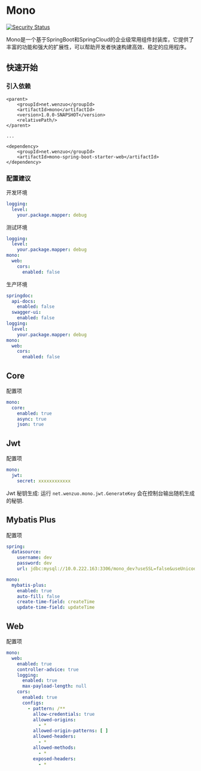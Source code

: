 # Mono

[![Security Status](https://www.murphysec.com/platform3/v31/badge/1672853752308850688.svg)](https://www.murphysec.com/console/report/1672853752271101952/1672853752308850688)

Mono是一个基于SpringBoot和SpringCloud的企业级常用组件封装库，它提供了丰富的功能和强大的扩展性，可以帮助开发者快速构建高效、稳定的应用程序。

## 快速开始

### 引入依赖

```
<parent>
    <groupId>net.wenzuo</groupId>
    <artifactId>mono</artifactId>
    <version>1.0.0-SNAPSHOT</version>
    <relativePath/>
</parent>

...

<dependency>
    <groupId>net.wenzuo</groupId>
    <artifactId>mono-spring-boot-starter-web</artifactId>
</dependency>
```

### 配置建议

开发环境

```yaml
logging:
  level:
    your.package.mapper: debug
```

测试环境

```yaml
logging:
  level:
    your.package.mapper: debug
mono:
  web:
    cors:
      enabled: false
```

生产环境

```yaml
springdoc:
  api-docs:
    enabled: false
  swagger-ui:
    enabled: false
logging:
  level:
    your.package.mapper: debug
mono:
  web:
    cors:
      enabled: false
```

## Core

配置项

```yaml
mono:
  core:
    enabled: true
    async: true
    json: true
```

## Jwt

配置项

```yaml
mono:
  jwt:
    secret: xxxxxxxxxxxx
```

Jwt 秘钥生成: 运行 `net.wenzuo.mono.jwt.GenerateKey` 会在控制台输出随机生成的秘钥.

## Mybatis Plus

配置项

```yaml
spring:
  datasource:
    username: dev
    password: dev
    url: jdbc:mysql://10.0.222.163:3306/mono_dev?useSSL=false&useUnicode=true&characterEncoding=utf8&serverTimezone=Asia/Shanghai&autoReconnect=true&failOverReadOnly=false&zeroDateTimeBehavior=convertToNull&allowMultiQueries=true&rewriteBatchedStatements=true

mono:
  mybatis-plus:
    enabled: true
    auto-fill: false
    create-time-field: createTime
    update-time-field: updateTime
```

## Web

配置项

```yaml
mono:
  web:
    enabled: true
    controller-advice: true
    logging:
      enabled: true
      max-payload-length: null
    cors:
      enabled: true
      configs:
        - pattern: /**
          allow-credentials: true
          allowed-origins:
            - *
          allowed-origin-patterns: [ ]
          allowed-headers:
            - *
          allowed-methods:
            - *
          exposed-headers:
            - *
```